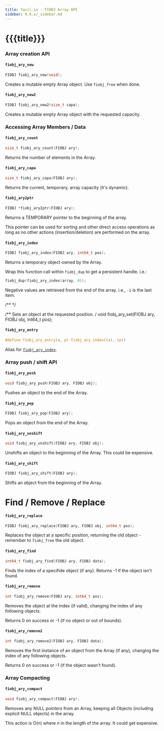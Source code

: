 ```yaml
---
title: facil.io - FIOBJ Array API
sidebar: 0.6.x/_sidebar.md
---
```

# {{{title}}}

### Array creation API

#### `fiobj_ary_new`

```c
FIOBJ fiobj_ary_new(void);
```

Creates a mutable empty Array object. Use `fiobj_free` when done.

#### `fiobj_ary_new2`

```c
FIOBJ fiobj_ary_new2(size_t capa);
```

Creates a mutable empty Array object with the requested capacity.

### Accessing Array Members / Data

#### `fiobj_ary_count`

```c
size_t fiobj_ary_count(FIOBJ ary);
```

Returns the number of elements in the Array.

#### `fiobj_ary_capa`

```c
size_t fiobj_ary_capa(FIOBJ ary);
```

Returns the current, temporary, array capacity (it's dynamic).

#### `fiobj_ary2ptr`

```c
FIOBJ *fiobj_ary2ptr(FIOBJ ary);
```
Returns a TEMPORARY pointer to the beginning of the array.

This pointer can be used for sorting and other direct access operations as long as no other actions (insertion/deletion) are performed on the array.

#### `fiobj_ary_index`

```c
FIOBJ fiobj_ary_index(FIOBJ ary, int64_t pos);
```

Returns a temporary object owned by the Array.

Wrap this function call within `fiobj_dup` to get a persistent handle. i.e.:

```c
fiobj_dup(fiobj_ary_index(array, 0));
```


Negative values are retrieved from the end of the array. i.e., `-1` is the last item.

/**  */

/**
Sets an object at the requested position.
/
void fiobj_ary_set(FIOBJ ary, FIOBJ obj, int64_t pos);

#### `fiobj_ary_entry`

```c
#define fiobj_ary_entry(a, p) fiobj_ary_index((a), (p))

```

Alias for [`fiobj_ary_index`](#fiobj_ary_index).

### Array push / shift API

#### `fiobj_ary_push`

```c
void fiobj_ary_push(FIOBJ ary, FIOBJ obj);
```

Pushes an object to the end of the Array.

#### `fiobj_ary_pop`

```c
FIOBJ fiobj_ary_pop(FIOBJ ary);
```

Pops an object from the end of the Array.

#### `fiobj_ary_unshift`

```c
void fiobj_ary_unshift(FIOBJ ary, FIOBJ obj);
```

Unshifts an object to the beginning of the Array. This could be expensive.

#### `fiobj_ary_shift`

```c
FIOBJ fiobj_ary_shift(FIOBJ ary);
```

Shifts an object from the beginning of the Array.

# Find / Remove / Replace


#### `fiobj_ary_replace`

```c
FIOBJ fiobj_ary_replace(FIOBJ ary, FIOBJ obj, int64_t pos);
```

Replaces the object at a specific position, returning the old object -
remember to `fiobj_free` the old object.

#### `fiobj_ary_find`

```c
int64_t fiobj_ary_find(FIOBJ ary, FIOBJ data);
```

Finds the index of a specifide object (if any). Returns -1 if the object
isn't found.

#### `fiobj_ary_remove`

```c
int fiobj_ary_remove(FIOBJ ary, int64_t pos);
```

Removes the object at the index (if valid), changing the index of any
following objects.

Returns 0 on success or -1 (if no object or out of bounds).

#### `fiobj_ary_remove2`

```c
int fiobj_ary_remove2(FIOBJ ary, FIOBJ data);
```

Removes the first instance of an object from the Array (if any), changing the
index of any following objects.

Returns 0 on success or -1 (if the object wasn't found).

### Array Compacting

#### `fiobj_ary_compact`

```c
void fiobj_ary_compact(FIOBJ ary);
```

Removes any NULL *pointers* from an Array, keeping all Objects (including
explicit NULL objects) in the array.

This action is O(n) where n in the length of the array.
It could get expensive.
